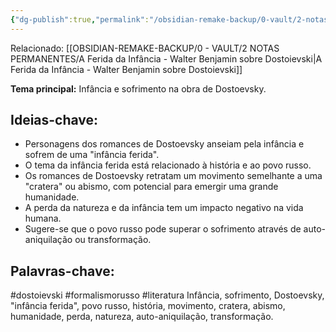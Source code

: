 ```yaml
---
{"dg-publish":true,"permalink":"/obsidian-remake-backup/0-vault/2-notas-permanentes/ideias-principais-do-texto-infancia-e-sofrimento-na-obra-de-dostoievski/","tags":["permanente","dostoievski","formalismorusso","literatura"],"dgHomeLink":true,"dgShowLocalGraph":true,"dgShowFileTree":true,"dgEnableSearch":true,"noteIcon":""}
---
```


Relacionado: [[OBSIDIAN-REMAKE-BACKUP/0 - VAULT/2 NOTAS PERMANENTES/A Ferida da Infância - Walter Benjamin sobre Dostoievski\|A Ferida da Infância - Walter Benjamin sobre Dostoievski]]

**Tema principal:** Infância e sofrimento na obra de Dostoevsky.

## **Ideias-chave:**
- Personagens dos romances de Dostoevsky anseiam pela infância e sofrem de uma "infância ferida".
- O tema da infância ferida está relacionado à história e ao povo russo.
- Os romances de Dostoevsky retratam um movimento semelhante a uma "cratera" ou abismo, com potencial para emergir uma grande humanidade.
- A perda da natureza e da infância tem um impacto negativo na vida humana.
- Sugere-se que o povo russo pode superar o sofrimento através de auto-aniquilação ou transformação.

## **Palavras-chave:**
#dostoievski #formalismorusso #literatura 
 Infância, sofrimento, Dostoevsky, "infância ferida", povo russo, história, movimento, cratera, abismo, humanidade, perda, natureza, auto-aniquilação, transformação.